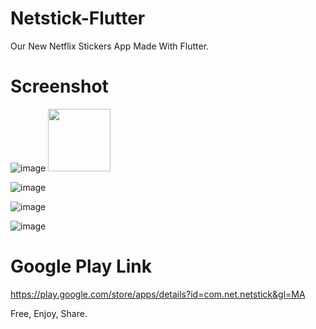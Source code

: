 # Netstick-Flutter
Our New Netflix Stickers App
Made With Flutter.

# Screenshot 

![image](https://user-images.githubusercontent.com/71185753/154867246-70b178f7-9356-4d5e-9fc0-9e5ee0b8bdca.png)
<img src="https://user-images.githubusercontent.com/71185753/154867246-70b178f7-9356-4d5e-9fc0-9e5ee0b8bdca.png" width="100">

![image](https://user-images.githubusercontent.com/71185753/154867251-49b51636-e743-4472-b2aa-2aaffd9a61af.png)

![image](https://user-images.githubusercontent.com/71185753/154867255-4e2c6de8-9c38-4adc-a0f8-1dedfd9433bb.png)

![image](https://user-images.githubusercontent.com/71185753/154867261-7eba84dd-8c65-4847-9f06-0c68c05a1f9c.png)

# Google Play Link
https://play.google.com/store/apps/details?id=com.net.netstick&gl=MA

Free, Enjoy, Share.

